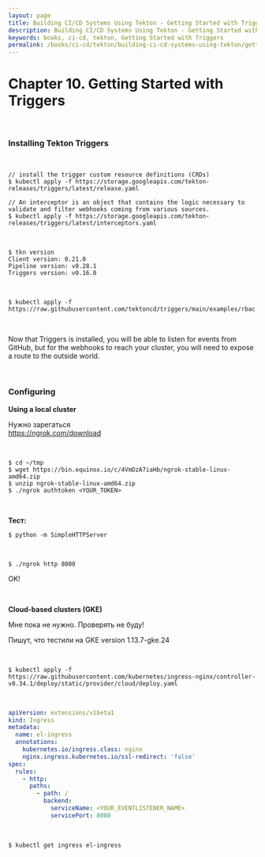 ```yaml
---
layout: page
title: Building CI/CD Systems Using Tekton - Getting Started with Triggers
description: Building CI/CD Systems Using Tekton - Getting Started with Triggers
keywords: books, ci-cd, tekton, Getting Started with Triggers
permalink: /books/ci-cd/tekton/building-ci-cd-systems-using-tekton/getting-started-with-triggers/
---
```


# Chapter 10. Getting Started with Triggers

<br/>

### Installing Tekton Triggers

<br/>

```
// install the trigger custom resource definitions (CRDs)
$ kubectl apply -f https://storage.googleapis.com/tekton-releases/triggers/latest/release.yaml

// An interceptor is an object that contains the logic necessary to validate and filter webhooks coming from various sources.
$ kubectl apply -f https://storage.googleapis.com/tekton-releases/triggers/latest/interceptors.yaml
```

<br/>

```
$ tkn version
Client version: 0.21.0
Pipeline version: v0.28.1
Triggers version: v0.16.0
```

<br/>

```
$ kubectl apply -f https://raw.githubusercontent.com/tektoncd/triggers/main/examples/rbac.yaml
```

<br/>

Now that Triggers is installed, you will be able to listen for events from GitHub, but for the webhooks to reach your cluster, you will need to expose a route to the outside world.

<br/>

### Configuring

**Using a local cluster**

Нужно зарегаться  
https://ngrok.com/download

<br/>

```
$ cd ~/tmp
$ wget https://bin.equinox.io/c/4VmDzA7iaHb/ngrok-stable-linux-amd64.zip
$ unzip ngrok-stable-linux-amd64.zip
$ ./ngrok authtoken <YOUR_TOKEN>
```

<br/>

**Тест:**

```
$ python -m SimpleHTTPServer
```

<br/>

```
$ ./ngrok http 8000
```

OK!

<br/>

**Cloud-based clusters (GKE)**

Мне пока не нужно. Проверять не буду!

Пишут, что тестили на GKE version 1.13.7-gke.24

<br/>

```
$ kubectl apply -f https://raw.githubusercontent.com/kubernetes/ingress-nginx/controller-v0.34.1/deploy/static/provider/cloud/deploy.yaml
```

<br/>

```yaml
apiVersion: extensions/v1beta1
kind: Ingress
metadata:
  name: el-ingress
  annotations:
    kubernetes.io/ingress.class: nginx
    nginx.ingress.kubernetes.io/ssl-redirect: 'false'
spec:
  rules:
    - http:
      paths:
        - path: /
          backend:
            serviceName: <YOUR_EVENTLISTENER_NAME>
            servicePort: 8080
```

<br/>

```
$ kubectl get ingress el-ingress
```
